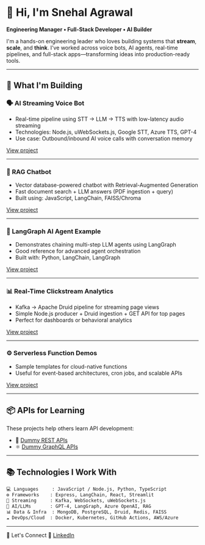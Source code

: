 # 👋 Hi, I'm Snehal Agrawal

**Engineering Manager • Full-Stack Developer • AI Builder**

I'm a hands-on engineering leader who loves building systems that **stream**, **scale**, and **think**. I’ve worked across voice bots, AI agents, real-time pipelines, and full-stack apps—transforming ideas into production-ready tools.

---

## 🚀 What I'm Building

### 🗣️ AI Streaming Voice Bot
- Real-time pipeline using STT → LLM → TTS with low-latency audio streaming
- Technologies: Node.js, uWebSockets.js, Google STT, Azure TTS, GPT-4
- Use case: Outbound/inbound AI voice calls with conversation memory

[View project](https://github.com/SnehalAgrawal/ai-streaming-voice-bot)

---

### 🧠 RAG Chatbot
- Vector database-powered chatbot with Retrieval-Augmented Generation
- Fast document search + LLM answers (PDF ingestion + query)
- Built using: JavaScript, LangChain, FAISS/Chroma

[View project](https://github.com/SnehalAgrawal/ai-rag-chat-app)

---

### 🔄 LangGraph AI Agent Example
- Demonstrates chaining multi-step LLM agents using LangGraph
- Good reference for advanced agent orchestration
- Built with: Python, LangChain, LangGraph

[View project](https://github.com/SnehalAgrawal/ai-langchain-langgraph-example)

---

### 📊 Real-Time Clickstream Analytics
- Kafka → Apache Druid pipeline for streaming page views
- Simple Node.js producer + Druid ingestion + GET API for top pages
- Perfect for dashboards or behavioral analytics

[View project](https://github.com/SnehalAgrawal/real-time-analytics-druid-kafka)

---

### ⚙️ Serverless Function Demos
- Sample templates for cloud-native functions
- Useful for event-based architectures, cron jobs, and scalable APIs

[View project](https://github.com/SnehalAgrawal/serverless-functions)

---

## 📦 APIs for Learning

These projects help others learn API development:

- 🔧 [Dummy REST APIs](https://github.com/SnehalAgrawal/about-react-dummy-apis)
- ⚛️ [Dummy GraphQL APIs](https://github.com/SnehalAgrawal/about-react-dummy-graphql-apis)

---

## 📚 Technologies I Work With

```txt
💻 Languages     : JavaScript / Node.js, Python, TypeScript
⚙️ Frameworks    : Express, LangChain, React, Streamlit
📡 Streaming     : Kafka, WebSockets, uWebSockets.js
🧠 AI/LLMs       : GPT-4, LangGraph, Azure OpenAI, RAG
📊 Data & Infra  : MongoDB, PostgreSQL, Druid, Redis, FAISS
☁️ DevOps/Cloud  : Docker, Kubernetes, GitHub Actions, AWS/Azure
```

---

💬 Let's Connect
📝 [LinkedIn](https://www.linkedin.com/in/snehal-agrawal-580185b5/)
